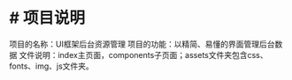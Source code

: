 # # 项目说明
项目的名称：UI框架后台资源管理
项目的功能：以精简、易懂的界面管理后台数据
文件说明：index主页面，components子页面；assets文件夹包含css、fonts、img、js文件夹。
